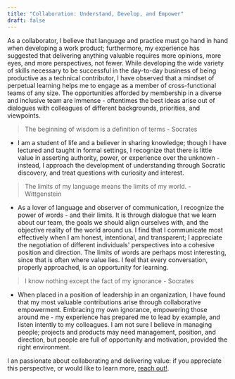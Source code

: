 ```yaml
---
title: "Collaboration: Understand, Develop, and Empower"
draft: false
---
```


As a collaborator, I believe that language and practice must go hand in hand when developing a work product; furthermore, my experience has suggested that delivering anything valuable requires more opinions, more eyes, and more perspectives, not fewer.
While developing the wide variety of skills necessary to be successful in the day-to-day business of being productive as a technical contributor, I have observed that a mindset of perpetual learning helps me to engage as a member of cross-functional teams of any size.
The opportunities afforded by membership in a diverse and inclusive team are immense - oftentimes the best ideas arise out of dialogues with colleagues of different backgrounds, priorities, and viewpoints.

> The beginning of wisdom is a definition of terms - Socrates

- I am a student of life and a believer in sharing knowledge; though I have lectured and taught in formal settings, I recognize that there is little value in asserting authority, power, or experience over the unknown - instead, I approach the development of understanding through Socratic discovery, and treat questions with curiosity and interest.

> The limits of my language means the limits of my world. - Wittgenstein

- As a lover of language and observer of communication, I recognize the power of words - and their limits. It is through dialogue that we learn about our team, the goals we should align ourselves with, and the objective reality of the world around us. I find that I communicate most effectively when I am honest, intentional, and transparent; I appreciate the negotiation of different individuals' perspectives into a cohesive position and direction. The limits of words are perhaps most interesting, since that is often where value lies. I feel that every conversation, properly approached, is an opportunity for learning.

> I know nothing except the fact of my ignorance - Socrates

- When placed in a position of leadership in an organization, I have found that my most valuable contributions arise through collaborative empowerment. Embracing my own ignorance, empowering those around me - my experience has prepared me to lead by example, and listen intently to my colleagues. I am not sure I believe in managing people; projects and products may need management, position, and direction, but people are full of opportunity and motivation, provided the right environment.

I an passionate about collaborating and delivering value: if you appreciate this perspective, or would like to learn more, [reach out!](/contact).
